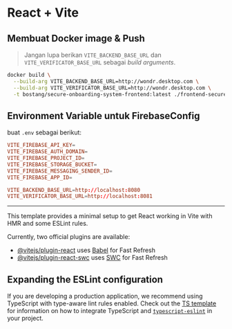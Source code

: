 # React + Vite

## Membuat Docker image & Push

> Jangan lupa berikan `VITE_BACKEND_BASE_URL` dan `VITE_VERIFICATOR_BASE_URL` sebagai _build arguments_.

```bash
docker build \
  --build-arg VITE_BACKEND_BASE_URL=http://wondr.desktop.com \
  --build-arg VITE_VERIFICATOR_BASE_URL=http://wondr.desktop.com \
  -t bostang/secure-onboarding-system-frontend:latest ./frontend-secure-onboarding-system
```

## Environment Variable untuk FirebaseConfig

buat `.env` sebagai berikut:

```conf
VITE_FIREBASE_API_KEY=
VITE_FIREBASE_AUTH_DOMAIN=
VITE_FIREBASE_PROJECT_ID=
VITE_FIREBASE_STORAGE_BUCKET=
VITE_FIREBASE_MESSAGING_SENDER_ID=
VITE_FIREBASE_APP_ID=

VITE_BACKEND_BASE_URL=http://localhost:8080
VITE_VERIFICATOR_BASE_URL=http://localhost:8081
```


---

This template provides a minimal setup to get React working in Vite with HMR and some ESLint rules.

Currently, two official plugins are available:

- [@vitejs/plugin-react](https://github.com/vitejs/vite-plugin-react/blob/main/packages/plugin-react) uses [Babel](https://babeljs.io/) for Fast Refresh
- [@vitejs/plugin-react-swc](https://github.com/vitejs/vite-plugin-react/blob/main/packages/plugin-react-swc) uses [SWC](https://swc.rs/) for Fast Refresh

## Expanding the ESLint configuration

If you are developing a production application, we recommend using TypeScript with type-aware lint rules enabled. Check out the [TS template](https://github.com/vitejs/vite/tree/main/packages/create-vite/template-react-ts) for information on how to integrate TypeScript and [`typescript-eslint`](https://typescript-eslint.io) in your project.
